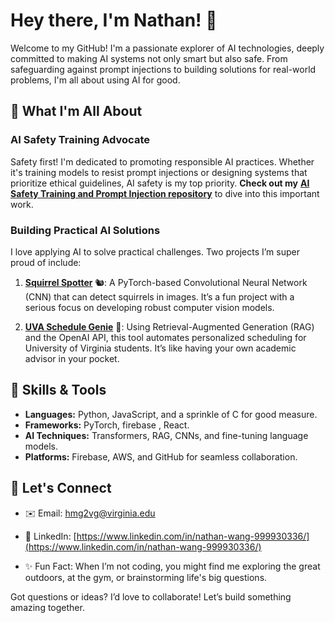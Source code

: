 # Hey there, I'm Nathan! 👋

Welcome to my GitHub! I'm a passionate explorer of AI technologies, deeply committed to making AI systems not only smart but also safe. From safeguarding against prompt injections to building solutions for real-world problems, I'm all about using AI for good.

## 🌌 What I'm All About

### AI Safety Training Advocate

Safety first! I'm dedicated to promoting responsible AI practices. Whether it's training models to resist prompt injections or designing systems that prioritize ethical guidelines, AI safety is my top priority. **Check out my** **[AI Safety Training and Prompt Injection repository](https://github.com/nwang783/prompt-injection)** to dive into this important work.

### Building Practical AI Solutions

I love applying AI to solve practical challenges. Two projects I’m super proud of include:

1. **[Squirrel Spotter](https://github.com/nwang783/sq-cnn)** 🐿: A PyTorch-based Convolutional Neural Network (CNN) that can detect squirrels in images. It’s a fun project with a serious focus on developing robust computer vision models.

2. **[UVA Schedule Genie](https://github.com/nwang783/ai-advisor)** 🔬: Using Retrieval-Augmented Generation (RAG) and the OpenAI API, this tool automates personalized scheduling for University of Virginia students. It’s like having your own academic advisor in your pocket.

## 🔧 Skills & Tools

- **Languages:** Python, JavaScript, and a sprinkle of C for good measure.
- **Frameworks:** PyTorch, firebase , React.
- **AI Techniques:** Transformers, RAG, CNNs, and fine-tuning language models.
- **Platforms:** Firebase, AWS, and GitHub for seamless collaboration.

## 🚀 Let's Connect

- ✉️ Email: [hmg2vg@virginia.edu](mailto\:hmg2vg@virginia.edu)
- 🔗 LinkedIn: [https://www.linkedin.com/in/nathan-wang-999930336/](https://www.linkedin.com/in/nathan-wang-999930336/)

- ✨ Fun Fact: When I’m not coding, you might find me exploring the great outdoors, at the gym, or brainstorming life's big questions. 

Got questions or ideas? I’d love to collaborate! Let’s build something amazing together.

